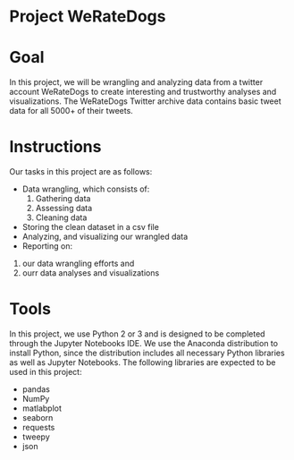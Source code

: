 # Project WeRateDogs

# Goal
In this project, we will be wrangling and analyzing data from a twitter account WeRateDogs to create interesting and trustworthy analyses  and visualizations. The WeRateDogs Twitter archive data contains basic tweet data for all 5000+ of their tweets.


# Instructions
Our tasks in this project are as follows:
+ Data wrangling, which consists of:
    1) Gathering data
    2) Assessing data
    3) Cleaning data
+ Storing the clean dataset in a csv file
+   Analyzing, and visualizing our wrangled data
+   Reporting on:
   1) our data wrangling efforts and
   2) ourr data analyses and visualizations


# Tools
In this project, we use Python 2 or 3 and is designed to be completed through the Jupyter Notebooks IDE.
We use the Anaconda distribution to install Python, since the distribution includes all necessary Python libraries as well
as Jupyter Notebooks. The following libraries are expected to be used in this project:
    
+ pandas
+ NumPy
+ matlabplot
+ seaborn
+ requests
+ tweepy
+ json
